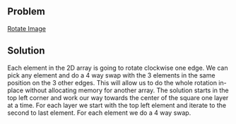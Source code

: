 ## Problem

[Rotate Image](https://leetcode.com/explore/interview/card/top-interview-questions-easy/92/array/770/)

## Solution

Each element in the 2D array is going to rotate clockwise one edge. We can pick
any element and do a 4 way swap with the 3 elements in the same position on the
3 other edges. This will allow us to do the whole rotation in-place without 
allocating memory for another array. The solution starts in the top left corner
and work our way towards the center of the square one layer at a time. For each
layer we start with the top left element and iterate to the second to last 
element. For each element we do a 4 way swap.
